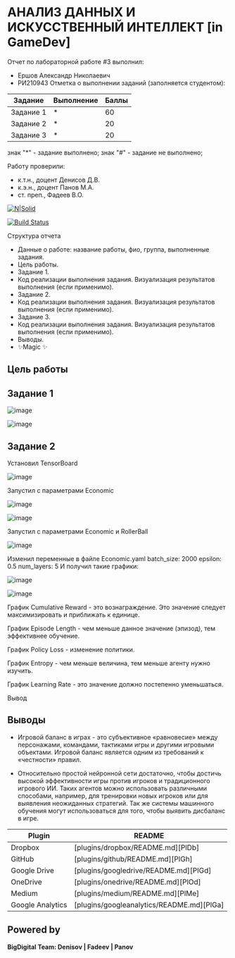 # АНАЛИЗ ДАННЫХ И ИСКУССТВЕННЫЙ ИНТЕЛЛЕКТ [in GameDev]
Отчет по лабораторной работе #3 выполнил:
- Ершов Александр Николаевич
- РИ210943
Отметка о выполнении заданий (заполняется студентом):

| Задание | Выполнение | Баллы |
| ------ | ------ | ------ |
| Задание 1 | * | 60 |
| Задание 2 | * | 20 |
| Задание 3 | * | 20 |

знак "*" - задание выполнено; знак "#" - задание не выполнено;

Работу проверили:
- к.т.н., доцент Денисов Д.В.
- к.э.н., доцент Панов М.А.
- ст. преп., Фадеев В.О.

[![N|Solid](https://cldup.com/dTxpPi9lDf.thumb.png)](https://nodesource.com/products/nsolid)

[![Build Status](https://travis-ci.org/joemccann/dillinger.svg?branch=master)](https://travis-ci.org/joemccann/dillinger)

Структура отчета

- Данные о работе: название работы, фио, группа, выполненные задания.
- Цель работы.
- Задание 1.
- Код реализации выполнения задания. Визуализация результатов выполнения (если применимо).
- Задание 2.
- Код реализации выполнения задания. Визуализация результатов выполнения (если применимо).
- Задание 3.
- Код реализации выполнения задания. Визуализация результатов выполнения (если применимо).
- Выводы.
- ✨Magic ✨

## Цель работы

## Задание 1

![image](https://user-images.githubusercontent.com/105643001/205067776-4759a06d-256c-425c-878f-e597cba5557b.png)


![image](https://user-images.githubusercontent.com/105643001/205067514-094450bc-0c6c-40b4-9512-10842b15a96e.png)


## Задание 2

Установил TensorBoard

![image](https://user-images.githubusercontent.com/105643001/205069879-b67dfbc1-b25e-470a-be3c-d3a397e0175e.png)

Запустил с параметрами Economic

![image](https://user-images.githubusercontent.com/105643001/205072187-8b5329f3-bdba-4fc8-82c2-4833bafb7b77.png)

![image](https://user-images.githubusercontent.com/105643001/205072233-d2a65ef3-0946-4284-bef2-8e95b9b78553.png)

Запустил  с параметрами Economic и RollerBall

![image](https://user-images.githubusercontent.com/105643001/205073104-d248d828-45a0-4a72-a20c-1b1195eb531a.png)

Изменил переменные в файле Economic.yaml
batch_size: 2000
epsilon: 0.5
num_layers: 5
И получил такие графики:

![image](https://user-images.githubusercontent.com/105643001/205084720-bdd5fab6-9924-4921-8df4-9b86434f935d.png)

![image](https://user-images.githubusercontent.com/105643001/205084855-e24490c6-0dd9-4b50-9ec9-93c2839b158b.png)

График Cumulative Reward - это вознаграждение. Это значение следует максимизировать и приближать к единице.

График Episode Length - чем меньше данное значение (эпизод), тем эффективнее обучение.

График Policy Loss - изменение политики.

График Entropy - чем меньше величина, тем меньше агенту нужно изучить.

График Learning Rate - это значение должно постепенно уменьшаться.

Вывод

## Выводы
- Игровой баланс в играх - это субъективное «равновесие» между персонажами, командами, тактиками игры и другими игровыми объектами. Игровой баланс является одним из требований к «честности» правил.

- Относительно простой нейронной сети достаточно, чтобы достичь высокой эффективности игры против игроков и традиционного игрового ИИ. Таких агентов можно использовать различными способами, например, для тренировки новых игроков или для выявления неожиданных стратегий. Так же системы машинного обучения могут использоваться для того, чтобы выявить дисбаланс в игре.



| Plugin | README |
| ------ | ------ |
| Dropbox | [plugins/dropbox/README.md][PlDb] |
| GitHub | [plugins/github/README.md][PlGh] |
| Google Drive | [plugins/googledrive/README.md][PlGd] |
| OneDrive | [plugins/onedrive/README.md][PlOd] |
| Medium | [plugins/medium/README.md][PlMe] |
| Google Analytics | [plugins/googleanalytics/README.md][PlGa] |

## Powered by

**BigDigital Team: Denisov | Fadeev | Panov**
